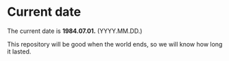 # Current date

The current date is **1984.07.01.** (YYYY.MM.DD.)

This repository will be good when the world ends, so we will know how long it lasted.